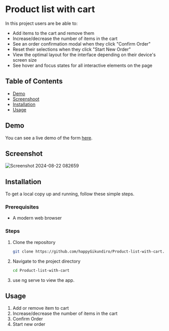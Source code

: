 # Product list with cart

In this project users are be able to:

- Add items to the cart and remove them
- Increase/decrease the number of items in the cart
- See an order confirmation modal when they click "Confirm Order"
- Reset their selections when they click "Start New Order"
- View the optimal layout for the interface depending on their device's screen size
- See hover and focus states for all interactive elements on the page


## Table of Contents
- [Demo](https://gamh-product-list.netlify.app/)
- [Screenshoot](#screenshot)
- [Installation](#installation)
- [Usage](#usage)

## Demo
You can see a live demo of the form [here](https://gamh-product-list.netlify.app/).


## Screenshot

![Screenshot 2024-08-22 082659](https://github.com/user-attachments/assets/cc30f501-ff14-4d9d-a2b8-155644a1191f)

## Installation
To get a local copy up and running, follow these simple steps.

### Prerequisites
- A modern web browser

### Steps
1. Clone the repository
   ```sh
   git clone https://github.com/happyGikundiro/Product-list-with-cart.git 
2. Navigate to the project directory
   ```sh
   cd Product-list-with-cart
3. use ng serve to view the app.

## Usage
1. Add or remove item to cart
2. Increase/decrease the number of items in the cart
3. Confirm Order
4. Start new order


